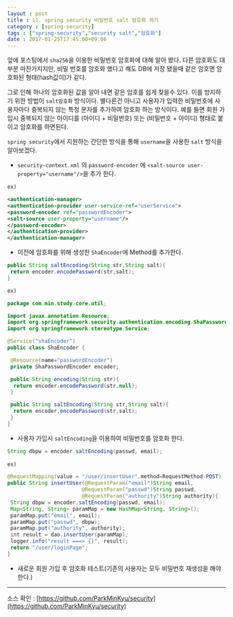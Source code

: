 ```yaml
---
layout : post
title : 11. spring security 비밀번호 salt 암호화 하기
category : [spring-security]
tags : ["spring-security","security salt","암호화"]
date : 2017-01-25T17:45:00+09:00
---
```


앞에 포스팅에서 ```sha256```을 이용한 비밀번호 암호화에 대해 알아 봤다.
다른 암호화도 대부분 마찬가지지만, 비밀 번호를 암호화 했다고 해도 DB에 저장 됐을때 같은 암호면
암호화된 형태(hash값이)가 같다.

그로 인해 하나의 암호화된 값을 알아 내면 같은 암호를 쉽게 찾을수 있다. 이를 방지하기 위한 방법이 ```salt암호화``` 방식이다. 별다른건 아니고 사용자가 입력한 비밀번호에 사용자마다 중복되지 않는 특정 문자를 추가하여 암호화 하는 방식이다.
예를 들면 회원 가입시 중복되지 않는 아이디를 (아이디 + 비밀번호) 또는 (비밀번호 + 아이디) 형태로 붙이고 암호화를 하면된다.

```spring security```에서 지원하는 간단한 방식을 통해 ```username```을 사용한 ```salt``` 방식을 알아보겠다.

- ```security-context.xml``` 의 ```password-encoder``` 에 ```<salt-source user-property="username"/>```을 추가 한다.

```xml
ex)

<authentication-manager>
<authentication-provider user-service-ref="userService">
<password-encoder ref="passwordEncoder">
<salt-source user-property="username"/>
</password-encoder>
</authentication-provider>
</authentication-manager>
```

- 이전에 암호화를 위해 생성한 ```ShaEncoder```에 Method를 추가한다.

```java
public String saltEncoding(String str,String salt){
 return encoder.encodePassword(str,salt);
}

ex)

package com.min.study.core.util;

import javax.annotation.Resource;
import org.springframework.security.authentication.encoding.ShaPasswordEncoder;
import org.springframework.stereotype.Service;

@Service("shaEncoder")
public class ShaEncoder {

 @Resource(name="passwordEncoder")
 private ShaPasswordEncoder encoder;

 public String encoding(String str){
  return encoder.encodePassword(str,null);
 }

 public String saltEncoding(String str,String salt){
  return encoder.encodePassword(str,salt);
 }
}
```

- 사용자 가입시 ```saltEncoding```을 이용하여 비밀번호를 암호화 한다.

```java
String dbpw = encoder.saltEncoding(passwd, email);
​
ex)

@RequestMapping(value = "/user/insertUser",method=RequestMethod.POST)
public String insertUser(@RequestParam("email")String email,
						@RequestParam("passwd")String passwd,
						@RequestParam("authority")String authority){
 String dbpw = encoder.saltEncoding(passwd, email);
 Map<String, String> paramMap = new HashMap<String, String>();
 paramMap.put("email", email);
 paramMap.put("passwd", dbpw);
 paramMap.put("authority", authority);
 int result = dao.insertUser(paramMap);
 logger.info("result ===> {}", result);
 return "/user/loginPage";
}
```

- 새로운 회원 가입 후 암호화 테스트(기존의 사용자는 모두 비밀번호 재생성을 해야한다.)

-------------------------------

소스 확인 : [https://github.com/ParkMinKyu/security](https://github.com/ParkMinKyu/security)
